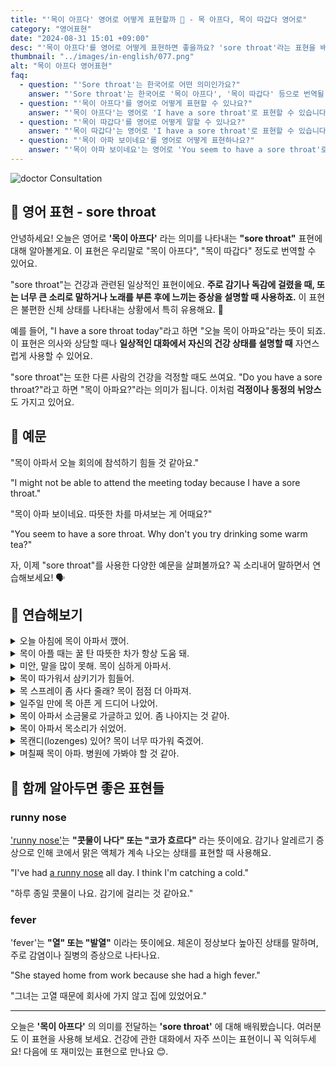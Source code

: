 ```yaml
---
title: "'목이 아프다' 영어로 어떻게 표현할까 🤒 - 목 아프다, 목이 따갑다 영어로"
category: "영어표현"
date: "2024-08-31 15:01 +09:00"
desc: "'목이 아프다'를 영어로 어떻게 표현하면 좋을까요? 'sore throat'라는 표현을 배워봅시다. '목이 아파서 회의에 참석하기 힘들어요', '목이 아파 보이네요. 따뜻한 차를 마셔보세요' 등을 영어로 표현하는 법을 알아봅시다. 다양한 예문을 통해서 연습하고 본인의 표현으로 만들어 보세요."
thumbnail: "../images/in-english/077.png"
alt: "목이 아프다 영어표현"
faq:
  - question: "'Sore throat'는 한국어로 어떤 의미인가요?"
    answer: "'Sore throat'는 한국어로 '목이 아프다', '목이 따갑다' 등으로 번역될 수 있습니다."
  - question: "'목이 아프다'를 영어로 어떻게 표현할 수 있나요?"
    answer: "'목이 아프다'는 영어로 'I have a sore throat'로 표현할 수 있습니다."
  - question: "'목이 따갑다'를 영어로 어떻게 말할 수 있나요?"
    answer: "'목이 따갑다'는 영어로 'I have a sore throat'로 표현할 수 있습니다."
  - question: "'목이 아파 보이네요'를 영어로 어떻게 표현하나요?"
    answer: "'목이 아파 보이네요'는 영어로 'You seem to have a sore throat'로 표현할 수 있습니다."
---
```


![doctor Consultation](../images/in-english/077-1.avif)

## 🌟 영어 표현 - sore throat

안녕하세요! 오늘은 영어로 **'목이 아프다'** 라는 의미를 나타내는 **"sore throat"** 표현에 대해 알아볼게요. 이 표현은 우리말로 "목이 아프다", "목이 따갑다" 정도로 번역할 수 있어요.

"sore throat"는 건강과 관련된 일상적인 표현이에요. **주로 감기나 독감에 걸렸을 때, 또는 너무 큰 소리로 말하거나 노래를 부른 후에 느끼는 증상을 설명할 때 사용하죠.** 이 표현은 불편한 신체 상태를 나타내는 상황에서 특히 유용해요. 🤒

예를 들어, "I have a sore throat today"라고 하면 "오늘 목이 아파요"라는 뜻이 되죠. 이 표현은 의사와 상담할 때나 **일상적인 대화에서 자신의 건강 상태를 설명할 때** 자연스럽게 사용할 수 있어요.

"sore throat"는 또한 다른 사람의 건강을 걱정할 때도 쓰여요. "Do you have a sore throat?"라고 하면 "목이 아파요?"라는 의미가 됩니다. 이처럼 **걱정이나 동정의 뉘앙스**도 가지고 있어요.

<script async src="https://pagead2.googlesyndication.com/pagead/js/adsbygoogle.js?client=ca-pub-1465612013356152"
     crossorigin="anonymous"></script>
<!-- engple-horizontal-ad -->

<ins class="adsbygoogle"
     style="display:block"
     data-ad-client="ca-pub-1465612013356152"
     data-ad-slot="2106896038"
     data-ad-format="auto"
     data-full-width-responsive="true"></ins>

<script>
     (adsbygoogle = window.adsbygoogle || []).push({});
</script>

## 📖 예문

"목이 아파서 오늘 회의에 참석하기 힘들 것 같아요."

"I might not be able to attend the meeting today because I have a sore throat."

"목이 아파 보이네요. 따뜻한 차를 마셔보는 게 어때요?"

"You seem to have a sore throat. Why don't you try drinking some warm tea?"

자, 이제 "sore throat"를 사용한 다양한 예문을 살펴볼까요? 꼭 소리내어 말하면서 연습해보세요! 🗣️

## 💬 연습해보기

<details>
<summary>오늘 아침에 목이 아파서 깼어.</summary>
<span>I woke up with a sore throat this morning.</span>
</details>

<details>
<summary>목이 아플 때는 꿀 탄 따뜻한 차가 항상 도움 돼.</summary>
<span>Hot tea with honey always helps when I have a sore throat.</span>
</details>

<details>
<summary>미안, 말을 많이 못해. 목이 심하게 아파서.</summary>
<span>Sorry, I can't talk much. Got a nasty sore throat.</span>
</details>

<details>
<summary>목이 따가워서 삼키기가 힘들어.</summary>
<span>This sore throat is making it hard to swallow.</span>
</details>

<details>
<summary>목 스프레이 좀 사다 줄래? 목이 점점 더 아파져.</summary>
<span>Can you <a href="/blog/in-english/178.pick-up/">pick up</a> some throat spray? My sore throat is getting worse.</span>
</details>

<details>
<summary>일주일 만에 목 아픈 게 드디어 나았어.</summary>
<span>My sore throat <a href="/blog/in-english/182.finally/">finally</a> cleared up after a week.</span>
</details>

<details>
<summary>목이 아파서 소금물로 가글하고 있어. 좀 나아지는 것 같아.</summary>
<span>I've been gargling salt water for my sore throat. It helps a bit.</span>
</details>

<details>
<summary>목이 아파서 목소리가 쉬었어.</summary>
<span>My voice is all raspy from this sore throat.</span>
</details>

<details>
<summary>목캔디(lozenges) 있어? 목이 너무 따가워 죽겠어.</summary>
<span>Do you have any lozenges? My sore throat is killing me.</span>
</details>

<details>
<summary>며칠째 목이 아파. 병원에 가봐야 할 것 같아.</summary>
<span>I've had this sore throat for days now. Maybe I should see a doctor.</span>
</details>

## 🤝 함께 알아두면 좋은 표현들

### runny nose

['runny nose'](/blog/in-english/101.runny-nose/)는 **"콧물이 나다" 또는 "코가 흐르다"** 라는 뜻이에요. 감기나 알레르기 증상으로 인해 코에서 맑은 액체가 계속 나오는 상태를 표현할 때 사용해요.

"I've had [a runny nose](/blog/in-english/101.runny-nose/) all day. I think I'm catching a cold."

"하루 종일 콧물이 나요. 감기에 걸리는 것 같아요."

### fever

'fever'는 **"열" 또는 "발열"** 이라는 뜻이에요. 체온이 정상보다 높아진 상태를 말하며, 주로 감염이나 질병의 증상으로 나타나요.

"She stayed home from work because she had a high fever."

"그녀는 고열 때문에 회사에 가지 않고 집에 있었어요."

---

오늘은 **'목이 아프다'** 의 의미를 전달하는 **'sore throat'** 에 대해 배워봤습니다. 여러분도 이 표현을 사용해 보세요. 건강에 관한 대화에서 자주 쓰이는 표현이니 꼭 익혀두세요! 다음에 또 재미있는 표현으로 만나요 😊.
